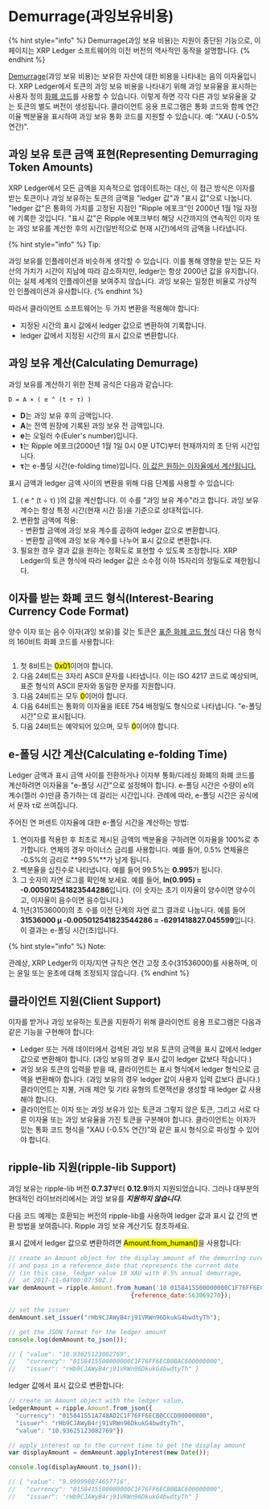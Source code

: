 # Demurrage(과잉보유비용)

{% hint style="info" %}
Demurrage(과잉 보유 비용)는 지원이 중단된 기능으로, 이 페이지는 XRP Ledger 소프트웨어의 이전 버전의 역사적인 동작을 설명합니다.
{% endhint %}

[Demurrage](https://en.wikipedia.org/wiki/Demurrage\_\(currency\))(과잉 보유 비용)는 보유한 자산에 대한 비용을 나타내는 음의 이자율입니다. XRP Ledger에서 토큰의 과잉 보유 비용을 나타내기 위해 과잉 보유율을 표시하는 사용자 정의 [화폐 코드](../../references/xrp-ledger/undefined/undefined.md)를 사용할 수 있습니다. 이렇게 하면 각각 다른 과잉 보유율을 갖는 토큰의 별도 버전이 생성됩니다. 클라이언트 응용 프로그램은 통화 코드와 함께 연간 이율 백분율을 표시하여 과잉 보유 통화 코드를 지원할 수 있습니다. 예: "XAU (-0.5% 연간)".

## 과잉 보유 토큰 금액 표현(Representing Demurraging Token Amounts)

XRP Ledger에서 모든 금액을 지속적으로 업데이트하는 대신, 이 접근 방식은 이자를 받는 토큰이나 과잉 보유하는 토큰의 금액을 "ledger 값"과 "표시 값"으로 나눕니다. "ledger 값"은 통화의 가치를 고정된 지점인 "Ripple 에포크"인 2000년 1월 1일 자정에 기록한 것입니다. "표시 값"은 Ripple 에포크부터 해당 시간까지의 연속적인 이자 또는 과잉 보유를 계산한 후의 시간(일반적으로 현재 시간)에서의 금액을 나타냅니다.

{% hint style="info" %}
Tip:

과잉 보유를 인플레이션과 비슷하게 생각할 수 있습니다. 이를 통해 영향을 받는 모든 자산의 가치가 시간이 지남에 따라 감소하지만, ledger는 항상 2000년 값을 유지합니다. 이는 실제 세계의 인플레이션을 보여주지 않습니다. 과잉 보유는 일정한 비율로 가상적인 인플레이션과 유사합니다.
{% endhint %}

따라서 클라이언트 소프트웨어는 두 가지 변환을 적용해야 합니다:

* 지정된 시간의 표시 값에서 ledger 값으로 변환하여 기록합니다.&#x20;
* ledger 값에서 지정된 시간의 표시 값으로 변환합니다.&#x20;

## 과잉 보유 계산(Calculating Demurrage)

과잉 보유를 계산하기 위한 전체 공식은 다음과 같습니다:

```
D = A × ( e ^ (t ÷ τ) )
```

* **D**는 과잉 보유 후의 금액입니다.&#x20;
* **A**는 전역 원장에 기록된 과잉 보유 전 금액입니다.&#x20;
* **e**는 오일러 수(Euler's number)입니다.&#x20;
* **t**는 Ripple 에포크(2000년 1월 1일 0시 0분 UTC)부터 현재까지의 초 단위 시간입니다.&#x20;
* **τ**는 e-폴딩 시간(e-folding time)입니다. [이 값은 원하는 이자율에서 계산됩니다.](demurrage.md#undefined-2)&#x20;

표시 금액과 ledger 금액 사이의 변환을 위해 다음 단계를 사용할 수 있습니다:

1. ( e ^ (t ÷ τ) )의 값을 계산합니다. 이 수를 "과잉 보유 계수"라고 합니다. 과잉 보유 계수는 항상 특정 시간(현재 시간 등)을 기준으로 상대적입니다.&#x20;
2. 변환할 금액에 적용:\
   \- 변환할 금액에 과잉 보유 계수를 곱하여 ledger 값으로 변환합니다. \
   \- 변환할 금액에 과잉 보유 계수를 나누어 표시 값으로 변환합니다.&#x20;
3. 필요한 경우 결과 값을 원하는 정확도로 표현할 수 있도록 조정합니다. XRP Ledger의 토큰 형식에 따라 ledger 값은 소수점 이하 15자리의 정밀도로 제한됩니다.

## 이자를 받는 화폐 코드 형식(Interest-Bearing Currency Code Format)

양수 이자 또는 음수 이자(과잉 보유)를 갖는 토큰은 [표준 화폐 코드 형식](../../references/xrp-ledger/undefined/undefined.md) 대신 다음 형식의 160비트 화폐 코드를 사용합니다:

<figure><img src="https://xrpl.org/img/demurrage-currency-code-format.png" alt=""><figcaption></figcaption></figure>

1. 첫 8비트는 <mark style="background-color:yellow;">0x01</mark>이어야 합니다.&#x20;
2. 다음 24비트는 3자리 ASCII 문자를 나타냅니다. 이는 ISO 4217 코드로 예상되며, 표준 형식의 ASCII 문자와 동일한 문자를 지원합니다.&#x20;
3. 다음 24비트는 모두 <mark style="background-color:yellow;">0</mark>이어야 합니다.
4. 다음 64비트는 통화의 이자율을 IEEE 754 배정밀도 형식으로 나타냅니다. "e-폴딩 시간"으로 표시됩니다.&#x20;
5. 다음 24비트는 예약되어 있으며, 모두 <mark style="background-color:yellow;">0</mark>이어야 합니다.

## e-폴딩 시간 계산(Calculating e-folding Time)

Ledger 금액과 표시 금액 사이를 전환하거나 이자부 통화/디레싱 화폐의 화폐 코드를 계산하려면 이자율을 "e-폴딩 시간"으로 설정해야 합니다. e-폴딩 시간은 수량이 e의 계수(젤러 수)만큼 증가하는 데 걸리는 시간입니다. 관례에 따라, e-폴딩 시간은 공식에서 문자 τ로 쓰여집니다.

주어진 연 퍼센트 이자율에 대한 e-폴딩 시간을 계산하는 방법:

1. 연이자를 적용한 후 최초로 제시된 금액의 백분율을 구하려면 이자율을 100%로 추가합니다. 연체의 경우 마이너스 금리를 사용합니다. 예를 들어, 0.5% 연체율은 -0.5%의 금리로 **99.5%**가 남게 됩니다.&#x20;
2. 백분율을 십진수로 나타냅니다. 예를 들어 99.5%는 **0.995**가 됩니다.&#x20;
3. 그 숫자의 자연 로그를 확인해 보세요. 예를 들어, **ln(0.995) = -0.005012541823544286**입니다. (이 숫자는 초기 이자율이 양수이면 양수이고, 이자율이 음수이면 음수입니다.)&#x20;
4. 1년(31536000)의 초 수를 이전 단계의 자연 로그 결과로 나눕니다. 예를 들어 **31536000 µ -0.005012541823544286 = -6291418827.045599**입니다. 이 결과는 e-폴딩 시간(초)입니다.&#x20;

{% hint style="info" %}
Note:

관례상, XRP Ledger의 이자/지연 규칙은 연간 고정 초수(31536000)를 사용하며, 이는 윤일 또는 윤초에 대해 조정되지 않습니다.
{% endhint %}

## 클라이언트 지원(Client Support)

이자를 받거나 과잉 보유하는 토큰을 지원하기 위해 클라이언트 응용 프로그램은 다음과 같은 기능을 구현해야 합니다:

* Ledger 또는 거래 데이터에서 검색된 과잉 보유 토큰의 금액을 표시 값에서 ledger 값으로 변환해야 합니다. (과잉 보유의 경우 표시 값이 ledger 값보다 작습니다.)
* 과잉 보유 토큰의 입력을 받을 때, 클라이언트는 표시 형식에서 ledger 형식으로 금액을 변환해야 합니다. (과잉 보유의 경우 ledger 값이 사용자 입력 값보다 큽니다.) 클라이언트는 지불, 거래 제안 및 기타 유형의 트랜잭션을 생성할 때 ledger 값 사용해야 합니다.
* 클라이언트는 이자 또는 과잉 보유가 있는 토큰과 그렇지 않은 토큰, 그리고 서로 다른 이자율 또는 과잉 보유율을 가진 토큰을 구분해야 합니다. 클라이언트는 이자가 있는 통화 코드 형식을 "XAU (-0.5% 연간)"와 같은 표시 형식으로 파싱할 수 있어야 합니다.

## ripple-lib 지원(ripple-lib Support)

과잉 보유는 ripple-lib 버전 **0.7.37**부터 **0.12.9**까지 지원되었습니다. 그러나 대부분의 현대적인 라이브러리에서는 과잉 보유를 _**지원하지 않습니다**_.

다음 코드 예제는 호환되는 버전의 ripple-lib를 사용하여 ledger 값과 표시 값 간의 변환 방법을 보여줍니다. Ripple 과잉 보유 계산기도 참조하세요.

표시 값에서 ledger 값으로 변환하려면 <mark style="background-color:yellow;">Amount.from\_human()</mark>을 사용합니다:

```javascript
// create an Amount object for the display amount of the demurring currency
// and pass in a reference_date that represents the current date
// (in this case, ledger value 10 XAU with 0.5% annual demurrage,
//  at 2017-11-04T00:07:50Z.)
var demAmount = ripple.Amount.from_human('10 0158415500000000C1F76FF6ECB0BAC600000000',
                                  {reference_date:563069270});

// set the issuer
demAmount.set_issuer("rHb9CJAWyB4rj91VRWn96DkukG4bwdtyTh");

// get the JSON format for the ledger amount
console.log(demAmount.to_json());

// { "value": "10.93625123082769",
//   "currency": "0158415500000000C1F76FF6ECB0BAC600000000",
//   "issuer": "rHb9CJAWyB4rj91VRWn96DkukG4bwdtyTh" }
```

ledger 값에서 표시 값으로 변환합니다:

```javascript
// create an Amount object with the ledger value,
ledgerAmount = ripple.Amount.from_json({
  "currency": "015841551A748AD2C1F76FF6ECB0CCCD00000000",
  "issuer": "rHb9CJAWyB4rj91VRWn96DkukG4bwdtyTh",
  "value": "10.93625123082769"})

// apply interest up to the current time to get the display amount
var displayAmount = demAmount.applyInterest(new Date());

console.log(displayAmount.to_json());

// { "value": "9.999998874657716",
//   "currency": "0158415500000000C1F76FF6ECB0BAC600000000",
//   "issuer": "rHb9CJAWyB4rj91VRWn96DkukG4bwdtyTh" }
```
